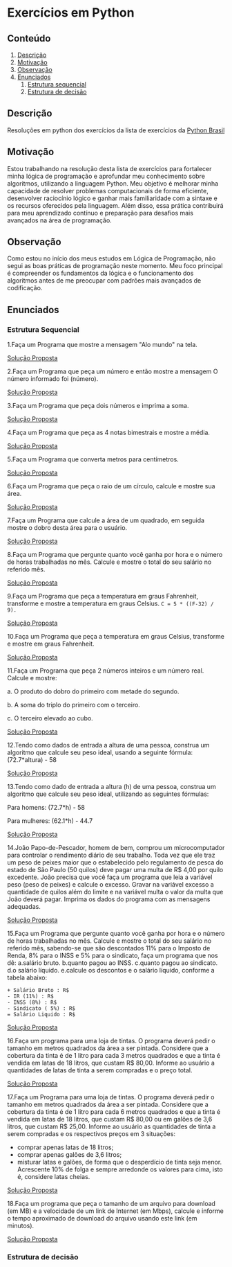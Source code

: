 # Exercícios em Python

## Conteúdo

 1. [Descrição](#descrição)
 2. [Motivação](#motivação)
 3. [Observação](#observação)
 4. [Enunciados](#enunciados)
    1. [Estrutura sequencial](#estrutura-sequencial)
    2. [Estrutura de decisão](#estrutura-de-decisão)

## Descrição

Resoluções em python dos exercícios da lista de exercícios da [Python Brasil](https://wiki.python.org.br/ListaDeExercicios)

## Motivação

Estou trabalhando na resolução desta lista de exercícios para fortalecer minha lógica de programação e aprofundar meu conhecimento sobre algoritmos, utilizando a linguagem Python. Meu objetivo é melhorar minha capacidade de resolver problemas computacionais de forma eficiente, desenvolver raciocínio lógico e ganhar mais familiaridade com a sintaxe e os recursos oferecidos pela linguagem. Além disso, essa prática contribuirá para meu aprendizado contínuo e preparação para desafios mais avançados na área de programação.

## Observação

Como estou no início dos meus estudos em Lógica de Programação, não segui as boas práticas de programação neste momento. Meu foco principal é compreender os fundamentos da lógica e o funcionamento dos algoritmos antes de me preocupar com padrões mais avançados de codificação.

## Enunciados

### Estrutura Sequencial

1.Faça um Programa que mostre a mensagem "Alo mundo" na tela.

[Solução Proposta](exercicios-python-brasil/estrutura-sequencial/ex_01.py)

2.Faça um Programa que peça um número e então mostre a mensagem O número informado foi (número).

[Solução Proposta](exercicios-python-brasil/estrutura-sequencial/ex_02.py)

3.Faça um Programa que peça dois números e imprima a soma.

[Solução Proposta](exercicios-python-brasil/estrutura-sequencial/ex_03.py)

4.Faça um Programa que peça as 4 notas bimestrais e mostre a média.

[Solução Proposta](exercicios-python-brasil/estrutura-sequencial/ex_04.py)

5.Faça um Programa que converta metros para centímetros.

[Solução Proposta](exercicios-python-brasil/estrutura-sequencial/ex_05.py)

6.Faça um Programa que peça o raio de um círculo, calcule e mostre sua área.

[Solução Proposta](exercicios-python-brasil/estrutura-sequencial/ex_06.py)

7.Faça um Programa que calcule a área de um quadrado, em seguida mostre o dobro desta área para o usuário.

[Solução Proposta](exercicios-python-brasil/estrutura-sequencial/ex_07.py)

8.Faça um Programa que pergunte quanto você ganha por hora e o número de horas trabalhadas no mês. Calcule e mostre o total do seu salário no referido mês.

[Solução Proposta](exercicios-python-brasil/estrutura-sequencial/ex_08.py)

9.Faça um Programa que peça a temperatura em graus Fahrenheit, transforme e mostre a temperatura em graus Celsius.
` C = 5 * ((F-32) / 9). `

[Solução Proposta](exercicios-python-brasil/estrutura-sequencial/ex_09.py)

10.Faça um Programa que peça a temperatura em graus Celsius, transforme e mostre em graus Fahrenheit.

[Solução Proposta](exercicios-python-brasil/estrutura-sequencial/ex_10.py)

11.Faça um Programa que peça 2 números inteiros e um número real. Calcule e mostre:

a. O produto do dobro do primeiro com metade do segundo.

b. A soma do triplo do primeiro com o terceiro.

c. O terceiro elevado ao cubo.

[Solução Proposta](exercicios-python-brasil/estrutura-sequencial/ex_11.py)

12.Tendo como dados de entrada a altura de uma pessoa, construa um algoritmo que calcule seu peso ideal, usando a seguinte fórmula: (72.7*altura) - 58

[Solução Proposta](exercicios-python-brasil/estrutura-sequencial/ex_12.py)

13.Tendo como dado de entrada a altura (h) de uma pessoa, construa um algoritmo que calcule seu peso ideal, utilizando as seguintes fórmulas:

  Para homens: (72.7*h) - 58

  Para mulheres: (62.1*h) - 44.7

[Solução Proposta](exercicios-python-brasil/estrutura-sequencial/ex_13.py)

14.João Papo-de-Pescador, homem de bem, comprou um microcomputador para controlar o rendimento diário de seu trabalho. Toda vez que ele traz um peso de peixes maior que o estabelecido pelo regulamento de pesca do estado de São Paulo (50 quilos) deve pagar uma multa de R$ 4,00 por quilo excedente. João precisa que você faça um programa que leia a variável peso (peso de peixes) e calcule o excesso. Gravar na variável excesso a quantidade de quilos além do limite e na variável multa o valor da multa que João deverá pagar. Imprima os dados do programa com as mensagens adequadas.

[Solução Proposta](exercicios-python-brasil/estrutura-sequencial/ex_14.py)

15.Faça um Programa que pergunte quanto você ganha por hora e o número de horas trabalhadas no mês. Calcule e mostre o total do seu salário no referido mês, sabendo-se que são descontados 11% para o Imposto de Renda, 8% para o INSS e 5% para o sindicato, faça um programa que nos dê:
   a.salário bruto.
   b.quanto pagou ao INSS.
   c.quanto pagou ao sindicato.
   d.o salário líquido.
   e.calcule os descontos e o salário líquido, conforme a tabela abaixo:

```
+ Salário Bruto : R$
- IR (11%) : R$
- INSS (8%) : R$
- Sindicato ( 5%) : R$
= Salário Liquido : R$ 
```

[Solução Proposta](exercicios-python-brasil/estrutura-sequencial/ex_15.py)

16.Faça um programa para uma loja de tintas. O programa deverá pedir o tamanho em metros quadrados da área a ser pintada. Considere que a cobertura da tinta é de 1 litro para cada 3 metros quadrados e que a tinta é vendida em latas de 18 litros, que custam R$ 80,00. Informe ao usuário a quantidades de latas de tinta a serem compradas e o preço total.

[Solução Proposta](exercicios-python-brasil/estrutura-sequencial/ex_16.py)

17.Faça um Programa para uma loja de tintas. O programa deverá pedir o tamanho em metros quadrados da área a ser pintada. Considere que a cobertura da tinta é de 1 litro para cada 6 metros quadrados e que a tinta é vendida em latas de 18 litros, que custam R$ 80,00 ou em galões de 3,6 litros, que custam R$ 25,00. Informe ao usuário as quantidades de tinta a serem compradas e os respectivos preços em 3 situações:

+ comprar apenas latas de 18 litros;
+ comprar apenas galões de 3,6 litros;
+ misturar latas e galões, de forma que o desperdício de tinta seja menor. Acrescente 10% de folga e sempre arredonde os valores para cima, isto é, considere latas cheias.

[Solução Proposta](exercicios-python-brasil/estrutura-sequencial/ex_17.py)

18.Faça um programa que peça o tamanho de um arquivo para download (em MB) e a velocidade de um link de Internet (em Mbps), calcule e informe o tempo aproximado de download do arquivo usando este link (em minutos).

[Solução Proposta](exercicios-python-brasil/estrutura-sequencial/ex_18.py)

### Estrutura de decisão
